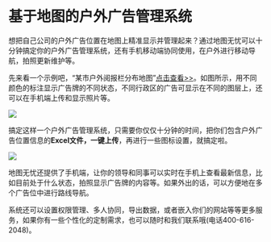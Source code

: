 # 基于地图的户外广告管理系统

想把自己公司的户外广告位置在地图上精准显示并管理起来？通过地图无忧可以十分钟搞定你的户外广告管理系统，还有手机移动端协同使用，在户外进行移动导航，拍照更新维护等。

先来看一个示例吧，“某市户外阅报栏分布地图”[点击查看>>](http://www.dituwuyou.com/map/viewer?mid=LaUH2cbC2RRhfFGj4PYhZQ)。如图所示，用不同颜色的标注显示广告牌的不同状态，不同行政区的广告可显示在不同的图层上，还可以在手机端上传和显示照片等。

![](http://pic.dituwuyou.com/map%2Fpicture%2F%E6%88%B7%E5%A4%96%E5%B9%BF%E5%91%8A1.png)

搞定这样一个户外广告管理系统，只需要你仅仅十分钟的时间，把你们包含户外广告位置信息的**Excel文件，一键上传**，再进行一些图标设置，就搞定啦。

![](http://pic.dituwuyou.com/map%2Fpicture%2F%E5%B9%BF%E5%91%8A%E2%80%94%E7%A7%BB%E5%8A%A8.jpg)

地图无忧还提供了手机端，让你的领导和同事可以实时在手机上查看最新信息，比如目前处于什么状态，拍照显示广告牌的内容等。如果外出的话，可以方便地在多个广告位中进行路线导航。


系统还可以设置权限管理、多人协同，导出数据，或者嵌入你们的网站等等更多服务，如果你有一些个性化的定制需求，也可以随时和我们联系哦(电话400-616-2048)。



